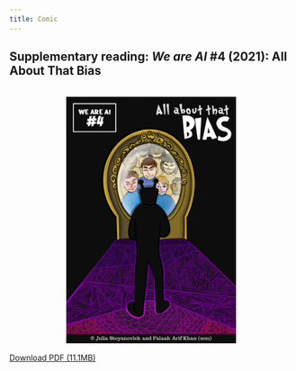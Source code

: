 ```yaml
---
title: Comic
---
```


## Supplementary reading: _We are AI_ \#4 (2021): All About That Bias

<br>

<center><img src="../../../img/4-cover.png" alt="All About That Bias Comic Cover" width="60%"/></center>

<!--<object data="../../../comics/vol4_en.pdf" type="application/pdf" style="min-height:100vh;width:100%"></object> -->

<a href="http://bit.ly/we-are-ai_comics_vol4_en">Download PDF (11.1MB)</a>


